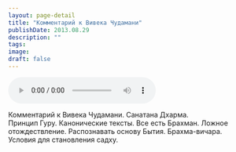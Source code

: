 ```yaml
---
layout: page-detail
title: "Комментарий к Вивека Чудамани"
publishDate: 2013.08.29
description: ""
tags:
image:
draft: false
---
```


<audio title="2013.08.29 - Комментарий к Вивека Чудамани.mp3" src="https://filer-api.advayta.org/v1.0/public/files/74487" controls=""></audio>

 Комментарий к Вивека Чудамани. Санатана Дхарма.  
Принцип Гуру. Канонические тексты. Все есть Брахман. Ложное   
отождествление. Распознавать основу Бытия. Брахма-вичара.  
Условия для становления садху. 

  
